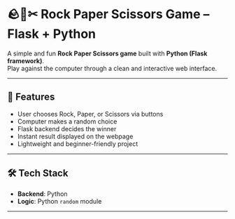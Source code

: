 # 🪨📄✂ Rock Paper Scissors Game – Flask + Python

A simple and fun **Rock Paper Scissors game** built with **Python (Flask framework)**.  
Play against the computer through a clean and interactive web interface.  

---

## 🚀 Features
- User chooses Rock, Paper, or Scissors via buttons  
- Computer makes a random choice  
- Flask backend decides the winner  
- Instant result displayed on the webpage  
- Lightweight and beginner-friendly project  

---

## 🛠️ Tech Stack
- **Backend**: Python
- **Logic**: Python `random` module  

---

